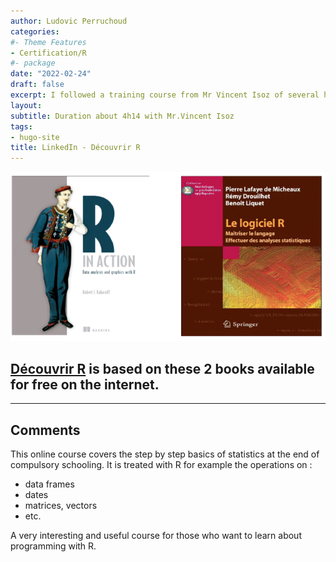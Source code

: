 ```yaml
---
author: Ludovic Perruchoud
categories:
#- Theme Features
- Certification/R
#- package
date: "2022-02-24"
draft: false
excerpt: I followed a training course from Mr Vincent Isoz of several hours on learning the basics of R
layout: 
subtitle: Duration about 4h14 with Mr.Vincent Isoz
tags:
- hugo-site
title: LinkedIn - Découvrir R
---
```


![Livres Logo Script](livres.jpg)

## [Découvrir R](https://www.linkedin.com/learning/decouvrir-r) is based on these 2 books available for free on the internet.

---
## Comments
This online course covers the step by step basics of statistics at the end of compulsory schooling. 
It is treated with R for example the operations on :
- data frames
- dates
- matrices, vectors
- etc.

A very interesting and useful course for those who want to learn about programming with R.